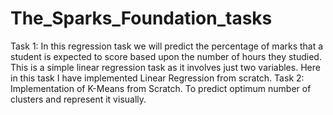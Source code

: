 # The_Sparks_Foundation_tasks
Task 1: 
In this regression task we will predict the percentage of marks that a student is expected to score based upon the number of hours they studied. This is a simple linear regression task as it involves just two variables.
Here in this task I have implemented Linear Regression from scratch.
Task 2: 
 Implementation of K-Means from Scratch. To predict optimum number of clusters and represent it visually.
